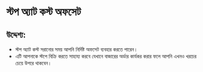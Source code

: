 # স্টপ অ্যাট কস্ট অফসেট

## উদ্দেশ্য:

- স্টপ অ্যাট কস্ট সরানোর সময় আপনি নির্দিষ্ট অফসেট ব্যবহার করতে পারেন।
- এটি আপনাকে স্টপে বিক্রি করতে সাহায্য করবে যেখানে বাজারের অর্ডার কার্যকর করার ফলে আপনি এখনও খরচের চেয়ে উপরে থাকবেন।
